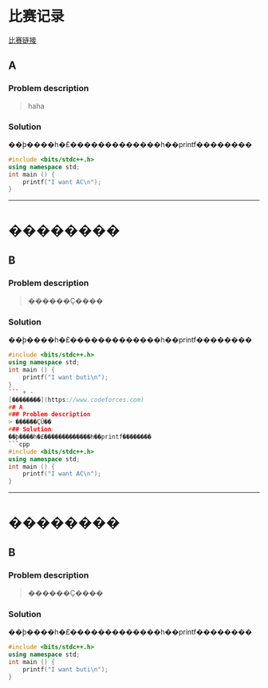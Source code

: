  # 比赛记录
 
 [比赛链接](http://codeforces.com/contest/376)
 ## A
 ### Problem description
 > haha
 ### Solution
 ��ϸ����һ�£�������������һ��printf��������
 ```cpp
 #include <bits/stdc++.h>
 using namespace std;
 int main () {
     printf("I want AC\n");
 }
 ```
 
 ***** 
 # ��������
 
 ## B
 ### Problem description
 > ������Ҫ����
 ### Solution
 ��ϸ����һ�£�������������һ��printf��������
 ```cpp
 #include <bits/stdc++.h>
 using namespace std;
 int main () {
     printf("I want buti\n");
 }
 ``` + -
 [��������](https://www.codeforces.com)
 ## A
 ### Problem description
 > ������ҪŰ��
 ### Solution
 ��ϸ����һ�£�������������һ��printf��������
 ```cpp
 #include <bits/stdc++.h>
 using namespace std;
 int main () {
     printf("I want AC\n");
 }
 ```
 
 ***** 
 # ��������
 
 ## B
 ### Problem description
 > ������Ҫ����
 ### Solution
 ��ϸ����һ�£�������������һ��printf��������
 ```cpp
 #include <bits/stdc++.h>
 using namespace std;
 int main () {
     printf("I want buti\n");
 }
 ```
